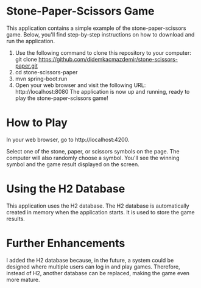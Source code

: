 # Stone-Paper-Scissors Game 
This application contains a simple example of the stone-paper-scissors game. Below, you'll find step-by-step instructions on how to download and run the application.
1. Use the following command to clone this repository to your computer:
git clone https://github.com/didemkacmazdemir/stone-scissors-paper.git
2. cd stone-scissors-paper
3. mvn spring-boot:run
4. Open your web browser and visit the following URL: http://localhost:8080
   The application is now up and running, ready to play the stone-paper-scissors game!

# How to Play
In your web browser, go to http://localhost:4200.

Select one of the stone, paper, or scissors symbols on the page. The computer will also randomly choose a symbol.
You'll see the winning symbol and the game result displayed on the screen.

# Using the H2 Database
This application uses the H2 database. The H2 database is automatically created in memory when the application starts. It is used to store the game results.

# Further Enhancements
I added the H2 database because, in the future, a system could be designed where multiple users can log in and play games. Therefore, instead of H2, another database can be replaced, making the game even more mature.



